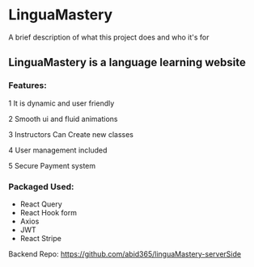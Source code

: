 

# LinguaMastery

A brief description of what this project does and who it's for

## LinguaMastery is a language learning website

### Features:

1 It is dynamic and user friendly

2 Smooth ui and fluid animations

3 Instructors Can Create new classes

4 User management included

5 Secure Payment system

### Packaged Used:

- React Query
- React Hook form
- Axios
- JWT
- React Stripe

Backend Repo: https://github.com/abid365/linguaMastery-serverSide
